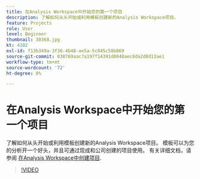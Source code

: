 ```yaml
---
title: 在Analysis Workspace中开始您的第一个项目
description: 了解如何从头开始或利用模板创建新的Analysis Workspace项目。
feature: Projects
role: User
level: Beginner
thumbnail: 30368.jpg
kt: 4102
exl-id: f13b349a-3f36-4b48-ae5a-5c045c58b069
source-git-commit: 038769aac7a197f14391d8048aec8da2d8d13ae1
workflow-type: tm+mt
source-wordcount: '72'
ht-degree: 0%

---
```


# 在Analysis Workspace中开始您的第一个项目

了解如何从头开始或利用模板创建新的Analysis Workspace项目。 模板可以为您的分析开一个好头，并且可通过现成和公司创建的项目使用。 有关详细文档，请参阅 [在Analysis Workspace中创建项目](https://experienceleague.adobe.com/en/docs/analytics/analyze/analysis-workspace/build-workspace-project/create-projects).

>[!VIDEO](https://video.tv.adobe.com/v/30368/?quality=12&learn=on)

